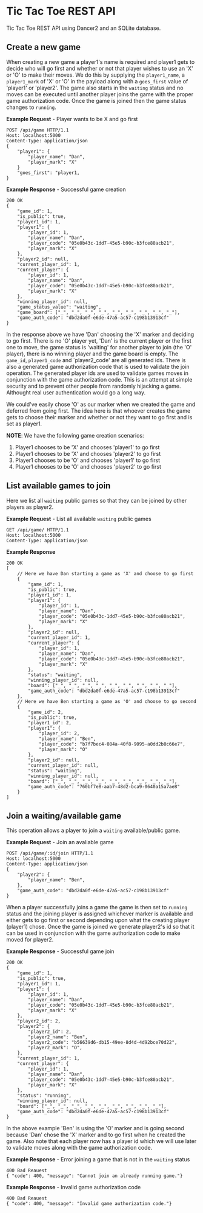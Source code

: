 # Tic Tac Toe REST API

Tic Tac Toe REST API using Dancer2 and an SQLite database.

## Create a new game

When creating a new game a player1's name is required and player1 gets to decide who will go first and whether or not that
player wishes to use an 'X' or 'O' to make their moves. We do this by supplying the `player1_name`, a `player1_mark` of
'X' or 'O' in the payload along with a `goes_first` value of 'player1' or 'player2'. The game also starts in the
`waiting` status and no moves can be executed until another player joins the game with the proper game authorization
code. Once the game is joined then the game status changes to `running`.

**Example Request** - Player wants to be X and go first
```
POST /api/game HTTP/1.1
Host: localhost:5000
Content-Type: application/json
{
    "player1": {
        "player_name": "Dan",
        "player_mark": "X"
    }
    "goes_first": "player1,
}
```

**Example Response** - Successful game creation
```
200 OK
{
    "game_id": 1,
    "is_public": true,
    "player1_id": 1,
    "player1": {
        "player_id": 1,
        "player_name": "Dan",
        "player_code": "05e0b43c-1dd7-45e5-b90c-b3fce80acb21",
        "player_mark": "X"
    },
    "player2_id": null,
    "current_player_id": 1,
    "current_player": {
        "player_id": 1,
        "player_name": "Dan",
        "player_code": "05e0b43c-1dd7-45e5-b90c-b3fce80acb21",
        "player_mark": "X"
    },
    "winning_player_id": null,
    "game_status_value": "waiting",
    "game_board": ["_", "_", "_", "_", "_", "_", "_", "_", "_"],
    "game_auth_code": "dbd2da0f-e6de-47a5-ac57-c198b13913cf"
}
```

In the response above we have 'Dan' choosing the 'X' marker and deciding to go first. There is no 'O' player yet, 'Dan'
is the current player or the first one to move, the game status is 'waiting' for another player to join (the 'O'
player), there is no winning player and the game board is empty. The `game_id`, `player1_code` and `player2_code'
are all generated ids. There is also a generated game authorization code that is used to validate the join operation.
The generated player ids are used to validate games moves in conjunction with the game authorization code.  This is an
attempt at simple security and to prevent other people from randomly hijacking a game. Althought real user
authentication would go a long way.

We could've easily chose 'O' as our marker when we created the game and deferred from going first. The idea here is that
whoever creates the game gets to choose their marker and whether or not they want to go first and is set as player1.

**NOTE**: We have the following game creation scenarios:
1. Player1 chooses to be 'X' and chooses 'player1' to go first
2. Player1 chooses to be 'X' and chooses 'player2' to go first
3. Player1 chooses to be 'O' and chooses 'player1' to go first
4. Player1 chooses to be 'O' and chooses 'player2' to go first

## List available games to join

Here we list all `waiting` public games so that they can be joined by other players as player2.

**Example Request** - List all available `waiting` public games
```
GET /api/game/ HTTP/1.1
Host: localhost:5000
Content-Type: application/json
```

**Example Response**
```
200 OK
[
    // Here we have Dan starting a game as 'X' and choose to go first
    {
        "game_id": 1,
        "is_public": true,
        "player1_id": 1,
        "player1": {
            "player_id": 1,
            "player_name": "Dan",
            "player_code": "05e0b43c-1dd7-45e5-b90c-b3fce80acb21",
            "player_mark": "X"
        },
        "player2_id": null,
        "current_player_id": 1,
        "current_player": {
            "player_id": 1,
            "player_name": "Dan",
            "player_code": "05e0b43c-1dd7-45e5-b90c-b3fce80acb21",
            "player_mark": "X"
        },
        "status": "waiting",
        "winning_player_id": null,
        "board": ["_", "_", "_", "_", "_", "_", "_", "_", "_"],
        "game_auth_code": "dbd2da0f-e6de-47a5-ac57-c198b13913cf"
    },
    // Here we have Ben starting a game as 'O' and choose to go second
    {
        "game_id": 2,
        "is_public": true,
        "player1_id": 2,
        "player1": {
            "player_id": 2,
            "player_name": "Ben",
            "player_code": "b7f7bec4-084a-40f8-9095-a0dd2b0c66e7",
            "player_mark": "O"
        },
        "player2_id": null,
        "current_player_id": null,
        "status": "waiting",
        "winning_player_id": null,
        "board": ["_", "_", "_", "_", "_", "_", "_", "_", "_"],
        "game_auth_code": "760bf7e8-aab7-48d2-bca9-0640a15a7ae8"
    }
]
```

## Join a waiting/available game

This operation allows a player to join a `waiting` available/public game.

**Example Request** - Join an avaliable game
```
POST /api/game/:id/join HTTP/1.1
Host: localhost:5000
Content-Type: application/json
{
    "player2": {
        "player_name": "Ben",
    },
    "game_auth_code": "dbd2da0f-e6de-47a5-ac57-c198b13913cf"
}
```

When a player successfully joins a game the game is then set to `running` status and the joining player is assigned
whichever marker is available and either gets to go first or second depending upon what the creating player (player1)
chose.  Once the game is joined we generate player2's id so that it can be used in conjunction with the game
authorization code to make moved for player2.

**Example Response** - Successful game join
```
200 OK
{
    "game_id": 1,
    "is_public": true,
    "player1_id": 1,
    "player1": {
        "player_id": 1,
        "player_name": "Dan",
        "player_code": "05e0b43c-1dd7-45e5-b90c-b3fce80acb21",
        "player_mark": "X"
    },
    "player2_id": 2,
    "player2": {
        "player2_id": 2,
        "player2_name": "Ben",
        "player2_code": "b56639d6-db15-49ee-8d4d-4d92bce70d22",
        "player2_mark": "O",
    },
    "current_player_id": 1,
    "current_player": {
        "player_id": 1,
        "player_name": "Dan",
        "player_code": "05e0b43c-1dd7-45e5-b90c-b3fce80acb21",
        "player_mark": "X"
    },
    "status": "running",
    "winning_player_id": null,
    "board": ["_", "_", "_", "_", "_", "_", "_", "_", "_"],
    "game_auth_code": "dbd2da0f-e6de-47a5-ac57-c198b13913cf"
}
```

In the above example 'Ben' is using the 'O' marker and is going second because 'Dan' chose the 'X' marker and to go
first when he created the game. Also note that each player now has a player id which we will use later to validate
moves along with the game authorization code.

**Example Response** - Error joining a game that is not in the `waiting` status
```
400 Bad Reauest
{ "code": 400, "message": "Cannot join an already running game."}
```

**Example Response** - Invalid game authorization code
```
400 Bad Reauest
{ "code": 400, "message": "Invalid game authorization code."}
```
